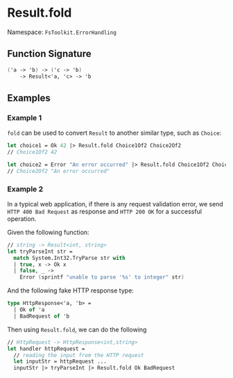 # Result.fold

Namespace: `FsToolkit.ErrorHandling`

## Function Signature

```fsharp
('a -> 'b) -> ('c -> 'b) 
    -> Result<'a, 'c> -> 'b
```

## Examples

### Example 1

`fold` can be used to convert `Result` to another similar type, such as `Choice`:

```fsharp
let choice1 = Ok 42 |> Result.fold Choice1Of2 Choice2Of2
// Choice1Of2 42

let choice2 = Error "An error occurred" |> Result.fold Choice1Of2 Choice2Of2
// Choice2Of2 "An error occurred"
```

### Example 2

In a typical web application, if there is any request validation error, we send `HTTP 400 Bad Request` as response and `HTTP 200 OK` for a successful operation.

Given the following function:

```fsharp
// string -> Result<int, string>
let tryParseInt str =
  match System.Int32.TryParse str with
  | true, x -> Ok x
  | false, _ -> 
    Error (sprintf "unable to parse '%s' to integer" str)
```

And the following fake HTTP response type:

```fsharp
type HttpResponse<'a, 'b> =
  | Ok of 'a
  | BadRequest of 'b
```

Then using `Result.fold`, we can do the following

```fsharp
// HttpRequest -> HttpResponse<int,string>
let handler httpRequest =
  // reading the input from the HTTP request
  let inputStr = httpRequest ... 
  inputStr |> tryParseInt |> Result.fold Ok BadRequest
```


